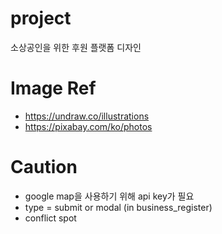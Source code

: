 # project
소상공인을 위한 후원 플랫폼 디자인

# Image Ref
- https://undraw.co/illustrations
- https://pixabay.com/ko/photos

# Caution
- google map을 사용하기 위해 api key가 필요
- type = submit or modal (in business_register)
- conflict spot